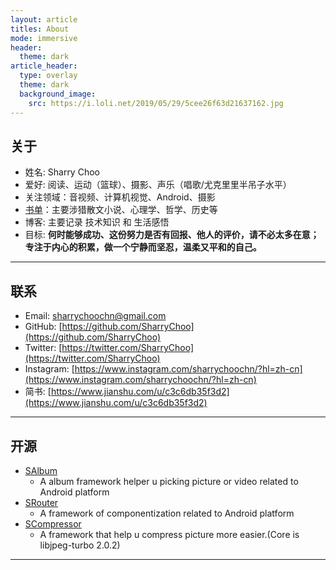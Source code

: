 ```yaml
---
layout: article
titles: About
mode: immersive
header:
  theme: dark
article_header:
  type: overlay
  theme: dark
  background_image:
    src: https://i.loli.net/2019/05/29/5cee26f63d21637162.jpg
---
```


## 关于
- 姓名: Sharry Choo
- 爱好: 阅读、运动（篮球）、摄影、声乐（唱歌/尤克里里半吊子水平）
- 关注领域：音视频、计算机视觉、Android、摄影
- [书单](https://sharrychoo.github.io/blog/life-note/book-overview)：主要涉猎散文小说、心理学、哲学、历史等
- 博客: 主要记录 技术知识 和 生活感悟
- 目标: **何时能够成功、这份努力是否有回报、他人的评价，请不必太多在意；专注于内心的积累，做一个宁静而坚忍，温柔又平和的自己。**

---

## 联系
- Email: sharrychoochn@gmail.com
- GitHub: [https://github.com/SharryChoo](https://github.com/SharryChoo)
- Twitter: [https://twitter.com/SharryChoo](https://twitter.com/SharryChoo)
- Instagram: [https://www.instagram.com/sharrychoochn/?hl=zh-cn](https://www.instagram.com/sharrychoochn/?hl=zh-cn)
- 简书: [https://www.jianshu.com/u/c3c6db35f3d2](https://www.jianshu.com/u/c3c6db35f3d2)

---

## 开源
- [SAlbum](https://github.com/SharryChoo/SAlbum)
  - A album framework helper u picking picture or video related to Android platform
- [SRouter](https://github.com/SharryChoo/SRouter)
  - A framework of componentization related to Android platform
- [SCompressor](https://github.com/SharryChoo/SCompressor)
  - A framework that help u compress picture more easier.(Core is libjpeg-turbo 2.0.2)

---